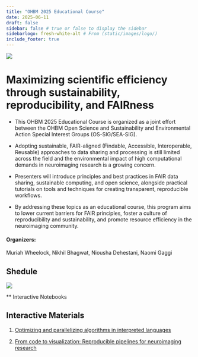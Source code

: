 ```yaml
---
title: "OHBM 2025 Educational Course"
date: 2025-06-11
draft: false
sidebar: false # true or false to display the sidebar
sidebarlogo: fresh-white-alt # From (static/images/logo/)
include_footer: true
---
```


![](/images/illustrations/edu2025_logo.png)

# Maximizing scientific efficiency through sustainability, reproducibility, and FAIRness

- This OHBM 2025 Educational Course is organized as a joint effort between the OHBM Open Science and Sustainability and Environmental Action Special Interest Groups (OS-SIG/SEA-SIG).

- Adopting sustainable, FAIR-aligned (Findable, Accessible, Interoperable, Reusable) approaches to data sharing and processing is still limited across the field and the environmental impact of high computational demands in neuroimaging research is a growing concern.

- Presenters will introduce principles and best practices in FAIR data sharing, sustainable computing, and open science, alongside practical tutorials on tools and techniques for creating transparent, reproducible workflows. 

- By addressing these topics as an educational course, this program aims to lower current barriers for FAIR principles, foster a culture of reproducibility and sustainability, and promote resource efficiency in the neuroimaging community.

#### **Organizers**: 
Muriah Wheelock, Nikhil Bhagwat, Niousha Dehestani, Naomi Gaggi

## **Shedule**

![](/images/illustrations/edu2025_schedule.png)

** Interactive Notebooks

## **Interactive Materials**

1. [Optimizing and parallelizing algorithms in interpreted languages](https://drive.google.com/file/d/1JEbUUfvdY89NH0Z6G0n3_TL_w7bosnBp/view?usp=sharing)

2. [From code to visualization: Reproducible pipelines for neuroimaging research](https://sina-mansour.github.io/ohbm2025-reproducible-research/intro.html)


